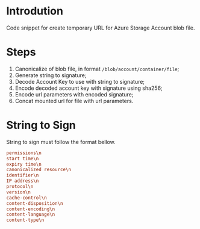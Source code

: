 
# Introdution

Code snippet for create temporary URL for Azure Storage Account blob file.

# Steps

1. Canonicalize of blob file, in format `/blob/account/container/file`;
2. Generate string to signature;
3. Decode Account Key to use with string to signature;
4. Encode decoded account key with signature using sha256;
5. Encode url parameters with encoded signature;
6. Concat mounted url for file with url parameters.

# String to Sign

String to sign must follow the format bellow.

```ini
permissions\n
start time\n
expiry time\n
canonicalized resource\n
identifier\n
IP address\n
protocol\n
version\n
cache-control\n
content-disposition\n
content-encoding\n
content-language\n
content-type\n
```
